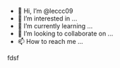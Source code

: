 - 👋 Hi, I’m @leccc09
- 👀 I’m interested in ...
- 🌱 I’m currently learning ...
- 💞️ I’m looking to collaborate on ...
- 📫 How to reach me ...

<!---
leccc09/leccc09 is a ✨ special ✨ repository because its `README.md` (this file) appears on your GitHub profile.
You can click the Preview link to take a look at your changes.
--->fdsf
